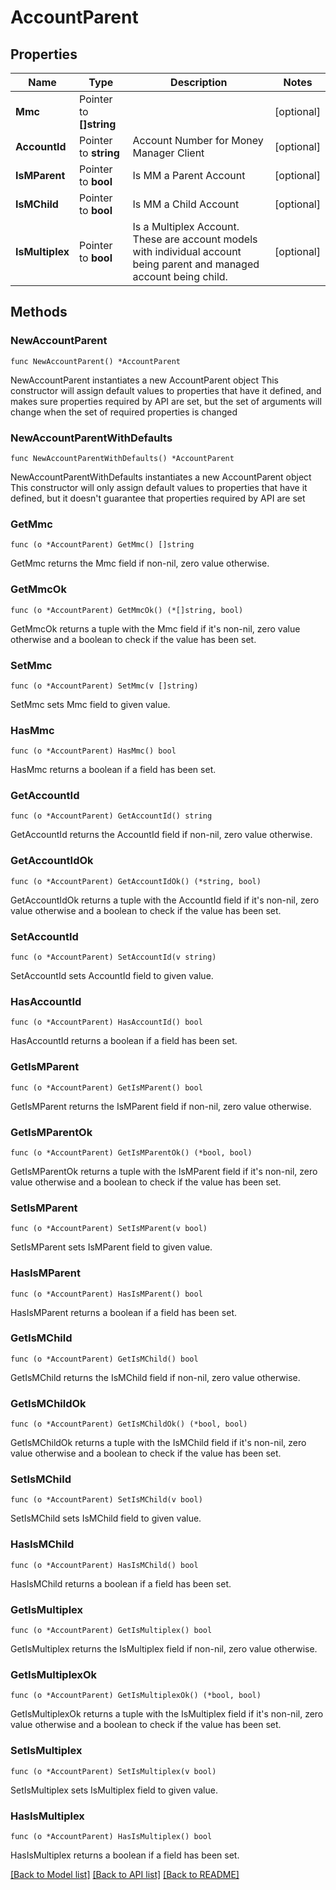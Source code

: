 # AccountParent

## Properties

Name | Type | Description | Notes
------------ | ------------- | ------------- | -------------
**Mmc** | Pointer to **[]string** |  | [optional] 
**AccountId** | Pointer to **string** | Account Number for Money Manager Client | [optional] 
**IsMParent** | Pointer to **bool** | Is MM a Parent Account | [optional] 
**IsMChild** | Pointer to **bool** | Is MM a Child Account | [optional] 
**IsMultiplex** | Pointer to **bool** | Is a Multiplex Account. These are account models with individual account being parent and managed account being child. | [optional] 

## Methods

### NewAccountParent

`func NewAccountParent() *AccountParent`

NewAccountParent instantiates a new AccountParent object
This constructor will assign default values to properties that have it defined,
and makes sure properties required by API are set, but the set of arguments
will change when the set of required properties is changed

### NewAccountParentWithDefaults

`func NewAccountParentWithDefaults() *AccountParent`

NewAccountParentWithDefaults instantiates a new AccountParent object
This constructor will only assign default values to properties that have it defined,
but it doesn't guarantee that properties required by API are set

### GetMmc

`func (o *AccountParent) GetMmc() []string`

GetMmc returns the Mmc field if non-nil, zero value otherwise.

### GetMmcOk

`func (o *AccountParent) GetMmcOk() (*[]string, bool)`

GetMmcOk returns a tuple with the Mmc field if it's non-nil, zero value otherwise
and a boolean to check if the value has been set.

### SetMmc

`func (o *AccountParent) SetMmc(v []string)`

SetMmc sets Mmc field to given value.

### HasMmc

`func (o *AccountParent) HasMmc() bool`

HasMmc returns a boolean if a field has been set.

### GetAccountId

`func (o *AccountParent) GetAccountId() string`

GetAccountId returns the AccountId field if non-nil, zero value otherwise.

### GetAccountIdOk

`func (o *AccountParent) GetAccountIdOk() (*string, bool)`

GetAccountIdOk returns a tuple with the AccountId field if it's non-nil, zero value otherwise
and a boolean to check if the value has been set.

### SetAccountId

`func (o *AccountParent) SetAccountId(v string)`

SetAccountId sets AccountId field to given value.

### HasAccountId

`func (o *AccountParent) HasAccountId() bool`

HasAccountId returns a boolean if a field has been set.

### GetIsMParent

`func (o *AccountParent) GetIsMParent() bool`

GetIsMParent returns the IsMParent field if non-nil, zero value otherwise.

### GetIsMParentOk

`func (o *AccountParent) GetIsMParentOk() (*bool, bool)`

GetIsMParentOk returns a tuple with the IsMParent field if it's non-nil, zero value otherwise
and a boolean to check if the value has been set.

### SetIsMParent

`func (o *AccountParent) SetIsMParent(v bool)`

SetIsMParent sets IsMParent field to given value.

### HasIsMParent

`func (o *AccountParent) HasIsMParent() bool`

HasIsMParent returns a boolean if a field has been set.

### GetIsMChild

`func (o *AccountParent) GetIsMChild() bool`

GetIsMChild returns the IsMChild field if non-nil, zero value otherwise.

### GetIsMChildOk

`func (o *AccountParent) GetIsMChildOk() (*bool, bool)`

GetIsMChildOk returns a tuple with the IsMChild field if it's non-nil, zero value otherwise
and a boolean to check if the value has been set.

### SetIsMChild

`func (o *AccountParent) SetIsMChild(v bool)`

SetIsMChild sets IsMChild field to given value.

### HasIsMChild

`func (o *AccountParent) HasIsMChild() bool`

HasIsMChild returns a boolean if a field has been set.

### GetIsMultiplex

`func (o *AccountParent) GetIsMultiplex() bool`

GetIsMultiplex returns the IsMultiplex field if non-nil, zero value otherwise.

### GetIsMultiplexOk

`func (o *AccountParent) GetIsMultiplexOk() (*bool, bool)`

GetIsMultiplexOk returns a tuple with the IsMultiplex field if it's non-nil, zero value otherwise
and a boolean to check if the value has been set.

### SetIsMultiplex

`func (o *AccountParent) SetIsMultiplex(v bool)`

SetIsMultiplex sets IsMultiplex field to given value.

### HasIsMultiplex

`func (o *AccountParent) HasIsMultiplex() bool`

HasIsMultiplex returns a boolean if a field has been set.


[[Back to Model list]](../README.md#documentation-for-models) [[Back to API list]](../README.md#documentation-for-api-endpoints) [[Back to README]](../README.md)


